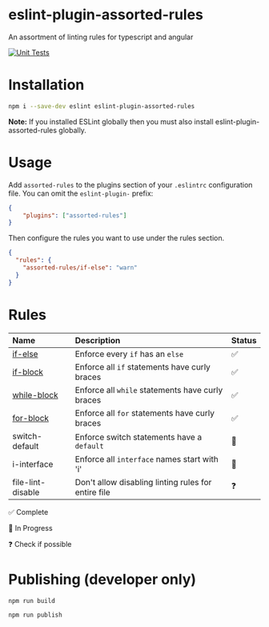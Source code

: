 # eslint-plugin-assorted-rules
An assortment of linting rules for typescript and angular

[![Unit Tests](https://github.com/polklabs/eslint-plugin-assorted-rules/actions/workflows/node.js.yml/badge.svg)](https://github.com/polklabs/eslint-plugin-assorted-rules/actions/workflows/node.js.yml)

# Installation
```bash
npm i --save-dev eslint eslint-plugin-assorted-rules
```

**Note:** If you installed ESLint globally then you must also install eslint-plugin-assorted-rules globally.

# Usage
Add `assorted-rules` to the plugins section of your `.eslintrc` configuration file. You can omit the `eslint-plugin-` prefix:

```json
{
    "plugins": ["assorted-rules"]
}
```

Then configure the rules you want to use under the rules section.

```json
{
  "rules": {
    "assorted-rules/if-else": "warn"
  }
}
```

# Rules

| Name              | Description                      | Status |
| :---------------- | :------------------------------- | :----- |
| [if-else](docs/rules/if-else.md)           | Enforce every `if` has an `else` | ✅ |
| [if-block](docs/rules/if-block.md)         | Enforce all `if` statements have curly braces | ✅ |
| [while-block](docs/rules/while-block.md) | Enforce all `while` statements have curly braces | ✅ |
| [for-block](docs/rules/for-block.md) | Enforce all `for` statements have curly braces | ✅ |
| switch-default | Enforce switch statements have a `default`| 🔧 |
| i-interface | Enforce all `interface` names start with 'i' | 🔧 | 
| file-lint-disable | Don't allow disabling linting rules for entire file | ❓ |

✅ Complete

🔧 In Progress

❓ Check if possible


##
# Publishing (developer only)

```bash
npm run build
```
```bash
npm run publish
```

